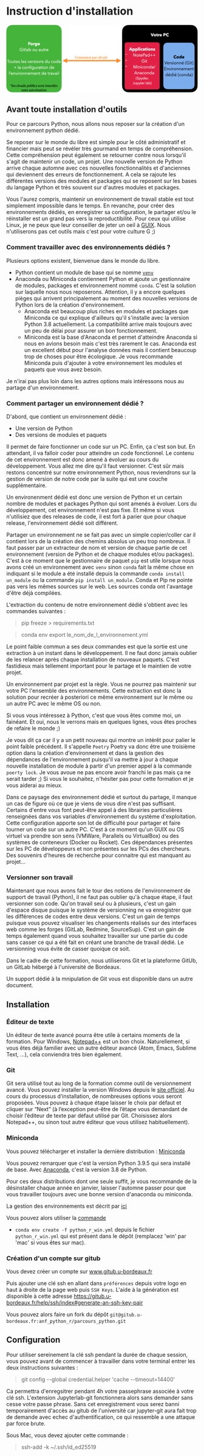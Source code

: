 # Instruction d'installation

![ecosysteme](./images/ecosysteme.png)

## Avant toute installation d'outils

Pour ce parcours Python, nous allons nous reposer sur la création d'un environnement python dédié.

Se reposer sur le monde du libre est simple pour le côté administratif et financier mais peut se révéler très gourmand en temps de compréhension. Cette compréhension peut également se retourner contre nous lorsqu'il s'agit de maintenir un code, un projet. Une nouvelle version de Python arrive chaque automne avec ces nouvelles fonctionnalités et d'anciennes qui deviennent des erreurs de fonctionnement. A cela se rajoute les différentes versions des modules et packages qui se reposent sur les bases du langage Python et très souvent sur d'autres modules et packages.

Vous l'aurez compris, maintenir un environnement de travail stable est tout simplement impossible dans le temps. En revanche, pour créer des environnements dédiés, en enregistrer sa configuration, le partager et/ou le réinstaller est un grand pas vers la reproductibilité. Pour ceux qui utilise Linux, je ne peux que leur conseiller de jeter un oeil à [GUIX](https://www.inria.fr/fr/guix-un-logiciel-libre-pour-la-reproductibilite-des-sciences-en-hpc). Nous n'utiliserons pas cet outils mais c'est pour votre culture G ;)

### Comment travailler avec des environnements dédiés ?

Plusieurs options existent, bienvenue dans le monde du libre.

- Python contient un module de base qui se nomme [`venv`](https://docs.python.org/fr/3/library/venv.html)
- Anaconda ou Miniconda contiennent Python et ajoute un gestionnaire de modules, packages et environnement nommé `conda`. C'est la solution sur laquelle nous nous reposerons. Attention, il y a encore quelques pièges qui arrivent principalement au moment des nouvelles versions de Python lors de la création d'environnement.
    - Anaconda est beaucoup plus riches en modules et packages que Miniconda ce qui explique d'ailleurs qu'il s'installe avec la version Python 3.8 actuellement. La compatibilité arrive mais toujours avec un peu de délai pour assurer un bon fonctionnement.
    - Miniconda est la base d'Anaconda et permet d'atteindre Anaconda si nous en avions besoin mais c'est très rarement le cas. Anaconda est un excellent début pour l'analyse données mais il contient beaucoup trop de choses pour être écologique. Je vous recommande Miniconda puis d'ajouter à votre environnement les modules et paquets que vous avez besoin.

Je n'irai pas plus loin dans les autres options mais intéressons nous au partage d'un environnement.

### Comment partager un environnement dédié ?

D'abord, que contient un environnement dédié :

- Une version de Python
- Des versions de modules et paquets

Il permet de faire fonctionner un code sur un PC. Enfin, ça c'est son but. En attendant, il va falloir coder pour atteindre un code fonctionnel. Le contenu de cet environnement est donc amené à évoluer au cours du développement. Vous allez me dire qu'il faut versionner. C'est sûr mais restons concentré sur notre environnement Python, nous reviendrons sur la gestion de version de notre code par la suite qui est une couche supplémentaire.

Un environenment dédié est donc une version de Python et un certain nombre de modules et packages Python qui sont amenés à évoluer. Lors du développement, cet environnement n'est pas fixe. Et même si vous n'utilisiez que des releases de code, il est fort à parier que pour chaque release, l'environnement dédié soit différent.

Partager un environnement ne se fait pas avec un simple copier/coller car il contient lors de la création des chemins absolus un peu trop nombreux. Il faut passer par un extracteur de nom et version de chaque partie de cet environnement (version de Python et de chaque modules et/ou packages).
C'est à ce moment que le gestionnaire de paquet `pip` est utile lorsque nous avons créé un environnement avec `venv` sinon `conda` fait la même chose en indiquant si le module a été installé depuis la commande `conda install un_module` ou la commande `pip install un_module`. Conda et Pip ne pointe pas vers les mêmes sources sur le web. Les sources conda ont l'avantage d'être déjà compilées.

L'extraction du contenu de notre environnement dédié s'obtient avec les commandes suivantes :

> pip freeze > requirements.txt

> conda env export le_nom_de_l_environnement.yml

Le point faible commun a ses deux commandes est que la sortie est une extraction à un instant dans le développement. Il ne faut donc jamais oublier de les relancer après chaque installation de nouveaux paquets. C'est fastidieux mais tellement important pour le partage et le maintien de votre projet.

Un environnement par projet est la règle. Vous ne pourrez pas maintenir sur votre PC l'ensemble des environnements. Cette extraction est donc la solution pour recréer à posteriori ce même environnement sur le même ou un autre PC avec le même OS ou non.

Si vous vous intéressez à Python, c'est que vous êtes comme moi, un fainéant. Et oui, nous le verrons mais en quelques lignes, vous êtes proches de refaire le monde ;)

Je vous dit ça car il y a un petit nouveau qui montre un intérêt pour palier le point faible précédent. Il s'appelle `Poetry`
Poetry va donc être une troisième option dans la création d'environnement et dans la gestion des dépendances de l'environnement puisqu'il va mettre à jour à chaque nouvelle installation de module à partir d'un premier appel à la commande `poerty lock`.
Je vous avoue ne pas encore avoir franchi le pas mais ça ne serait tarder ;) Si vous le souhaitez, n'hésiter pas pour cette formation et je vous aiderai au mieux.

Dans ce paysage des environnement dédié et surtout du partage, il manque un cas de figure où ce que je viens de vous dire n'est pas suffisant. Certains d'entre vous font peut-être appel à des librairies particulières renseignées dans vos variables d'environnement du système d'exploitation. Cette configuration apporte son lot de difficulté pour partager et faire tourner un code sur un autre PC. C'est à ce moment qu'un GUIX ou OS virtuel va prendre son sens (VMWare, Parallels ou VirtualBox) ou des systèmes de conteneurs (Docker ou Rocket). Ces dépendances présentes sur les PC de développeurs et non présentes sur les PCs des chercheurs. Des souvenirs d'heures de recherche pour connaitre qui est manquant au projet...

### Versionner son travail

Maintenant que nous avons fait le tour des notions de l'environnement de support de travail (Python), il ne faut pas oublier qu'à chaque étape, il faut versionner son code. Qu'on travail seul ou à plusieurs, c'est un gain d'espace disque puisque le système de versionning ne va enregistrer que les différences de codes entre deux versions. C'est un gain de temps puisque vous pouvez visualiser les changements réalisés sur des interfaces web comme les forges (GitLab, Redmine, SourceSup). C'est un gain de temps également quand vous souhaitez travailler sur une partie du code sans casser ce qui a été fait en créant une branche de travail dédié. Le versionning vous évite de casser quoique ce soit.

Dans le cadre de cette formation, nous utiliserons Git et la plateforme GitUb, un GitLab hébergé à l'université de Bordeaux.

Un support dédié à la mnipulation de Git vous est disponible dans un autre document.

## Installation

### Éditeur de texte

Un éditeur de texte avancé pourra être utile à certains moments de la formation. Pour Windows, [Notepad++](https://notepad-plus-plus.org) est un bon choix.
Naturellement, si vous êtes déjà familier avec un autre éditeur avancé (Atom, Emacs, Sublime Text, …), cela conviendra très bien également.

### Git

Git sera utilisé tout au long de la formation comme outil de versionnement avancé. Vous pouvez installer la version Windows depuis le [site officiel](https://git-scm.com/download/win).
Au cours du processus d’installation, de nombreuses options vous seront proposées. Vous pouvez à chaque étape laisser le choix par défaut et cliquer sur “Next” (à l’exception peut-être de l’étape vous demandant de choisir l’éditeur de texte par défaut utilisé par Git. Choisissez alors Notepad++, ou sinon tout autre éditeur que vous utilisez habituellement).

### Miniconda

Vous pouvez télécharger et installer la dernière distribution : [Miniconda](https://docs.conda.io/en/latest/miniconda.html#latest-miniconda-installer-links)

Vous pouvez remarquer que c'est la version Python 3.9.5 qui sera installé de base. Avec [Anaconda](https://www.anaconda.com/products/individual), c'est la version 3.8 de Python.

Pour ces deux distributions dont une seule suffit, je vous recommande de la désinstaller chaque année en janvier, laisser l'automne passer pour que vous travailler toujours avec une bonne version d'anaconda ou miniconda.

La gestion des environnements est décrit par [ici](https://docs.conda.io/projects/conda/en/latest/user-guide/tasks/manage-environments.html)

Vous pouvez alors utiliser la [commande](https://docs.conda.io/projects/conda/en/latest/user-guide/tasks/manage-environments.html#creating-an-environment-from-an-environment-yml-file) 
- `conda env create -f python_r_win.yml` depuis le fichier `python_r_win.yml` qui est présent dans le dépôt (remplacez 'win' par 'mac' si vous êtes sur mac).


### Création d'un compte sur gitub

Vous devez créer un compte sur www.gitub.u-bordeaux.fr

Puis ajouter une clé ssh en allant dans `préférences` depuis votre logo en haut à droite de la page web puis `SSH Keys`. L'aide à la génération est disponible à cette adresse https://gitub.u-bordeaux.fr/help/ssh/index#generate-an-ssh-key-pair

Vous pouvez alors faire un fork du dépôt `git@gitub.u-bordeaux.fr:anf_python_r/parcours_python.git`

## Configuration

Pour utiliser sereinement la clé ssh pendant la durée de chaque session, vous pouvez avant de commencer à travailler dans votre terminal entrer les deux instructions suivantes :

> git config --global credential.helper 'cache --timeout=14400'

Ca permettra d'enregsitrer pendant 4h votre passephrase associée à votre clé ssh. L'extension Jupyterlab-git fonctionnera alors sans demander sans cesse votre passe phrase. Sans cet enregistrement vous serez banni temporairement d'accès au gitub de l'université car jupyter-git aura fait trop de demande avec echec d'authentification, ce qui ressemble a une attaque par force brute.

Sous Mac, vous devez ajouter cette commande :

> ssh-add -k ~/.ssh/id_ed25519
